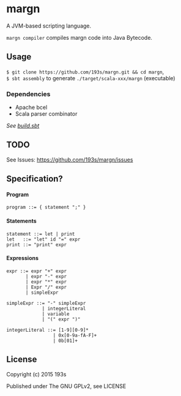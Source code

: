 # margn
A JVM-based scripting language.

`margn compiler` compiles margn code into Java Bytecode.


## Usage
`$ git clone https://github.com/193s/margn.git && cd margn`,  
`$ sbt assembly` to generate `./target/scala-xxx/margn` (executable)

### Dependencies
- Apache bcel
- Scala parser combinator
  
*See [build.sbt](https://github.com/193s/margn/blob/master/build.sbt)*


## TODO
See Issues: https://github.com/193s/margn/issues

## Specification?

#### Program
```ebnf
program ::= { statement ";" }
```

#### Statements
```ebnf
statement ::= let | print
let   ::= "let" id "=" expr
print ::= "print" expr
```

#### Expressions
```ebnf
expr ::= expr "+" expr
       | expr "-" expr
       | expr "*" expr
       | Expr "/" expr
       | simpleExpr

simpleExpr ::= "-" simpleExpr
             | integerLiteral
             | variable
             | "(" expr ")"

integerLiteral ::= [1-9][0-9]*
                 | 0x[0-9a-fA-F]+
                 | 0b[01]+
```


## License
Copyright (c) 2015 193s

Published under The GNU GPLv2, see LICENSE
